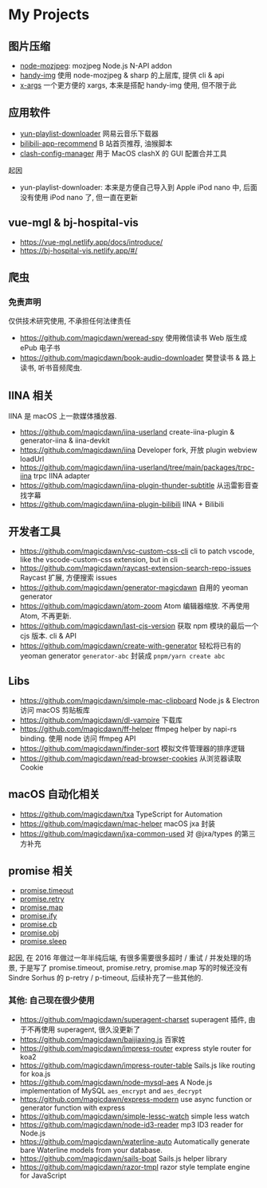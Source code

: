 # My Projects

## 图片压缩

- [node-mozjpeg](https://github.com/magicdawn/node-mozjpeg): mozjpeg Node.js N-API addon
- [handy-img](https://github.com/magicdawn/handy-img) 使用 node-mozjpeg & sharp 的上层库, 提供 cli & api
- [x-args](https://github.com/magicdawn/x-args) 一个更方便的 xargs, 本来是搭配 handy-img 使用, 但不限于此

## 应用软件

- [yun-playlist-downloader](https://github.com/magicdawn/yun-playlist-downloader) 网易云音乐下载器
- [bilibili-app-recommend](https://github.com/magicdawn/bilibili-app-recommend) B 站首页推荐, 油猴脚本
- [clash-config-manager](https://github.com/magicdawn/clash-config-manager) 用于 MacOS clashX 的 GUI 配置合并工具

起因

- yun-playlist-downloader: 本来是方便自己导入到 Apple iPod nano 中, 后面没有使用 iPod nano 了, 但一直在更新

## vue-mgl & bj-hospital-vis

- https://vue-mgl.netlify.app/docs/introduce/
- https://bj-hospital-vis.netlify.app/#/

## 爬虫

### 免责声明

仅供技术研究使用, 不承担任何法律责任

- https://github.com/magicdawn/weread-spy 使用微信读书 Web 版生成 ePub 电子书
- https://github.com/magicdawn/book-audio-downloader 樊登读书 & 路上读书, 听书音频爬虫.

## IINA 相关

IINA 是 macOS 上一款媒体播放器.

- https://github.com/magicdawn/iina-userland create-iina-plugin & generator-iina & iina-devkit
- https://github.com/magicdawn/iina Developer fork, 开放 plugin webview loadUrl
- https://github.com/magicdawn/iina-userland/tree/main/packages/trpc-iina trpc IINA adapter
- https://github.com/magicdawn/iina-plugin-thunder-subtitle 从迅雷影音查找字幕
- https://github.com/magicdawn/iina-plugin-bilibili IINA + Bilibili

## 开发者工具

- https://github.com/magicdawn/vsc-custom-css-cli cli to patch vscode, like the vscode-custom-css extension, but in cli
- https://github.com/magicdawn/raycast-extension-search-repo-issues Raycast 扩展, 方便搜索 issues
- https://github.com/magicdawn/generator-magicdawn 自用的 yeoman generator
- https://github.com/magicdawn/atom-zoom Atom 编辑器缩放. 不再使用 Atom, 不再更新.
- https://github.com/magicdawn/last-cjs-version 获取 npm 模块的最后一个 cjs 版本. cli & API
- https://github.com/magicdawn/create-with-generator 轻松将已有的 yeoman generator `generator-abc` 封装成 `pnpm/yarn create abc`

## Libs

- https://github.com/magicdawn/simple-mac-clipboard Node.js & Electron 访问 macOS 剪贴板库
- https://github.com/magicdawn/dl-vampire 下载库
- https://github.com/magicdawn/ff-helper ffmpeg helper by napi-rs binding. 使用 node 访问 ffmpeg API
- https://github.com/magicdawn/finder-sort 模拟文件管理器的排序逻辑
- https://github.com/magicdawn/read-browser-cookies 从浏览器读取 Cookie

## macOS 自动化相关

- https://github.com/magicdawn/txa TypeScript for Automation
- https://github.com/magicdawn/mac-helper macOS jxa 封装
- https://github.com/magicdawn/jxa-common-used 对 @jxa/types 的第三方补充

## promise 相关

- [promise.timeout](https://github.com/magicdawn/promise.timeout)
- [promise.retry](https://github.com/magicdawn/promise.retry)
- [promise.map](https://github.com/magicdawn/promise.map)
- [promise.ify](https://github.com/magicdawn/promise.ify)
- [promise.cb](https://github.com/magicdawn/promise.cb)
- [promise.obj](https://github.com/magicdawn/promise.obj)
- [promise.sleep](https://github.com/magicdawn/promise.sleep)

起因, 在 2016 年做过一年半纯后端, 有很多需要很多超时 / 重试 / 并发处理的场景, 于是写了 promise.timeout, promise.retry, promise.map
写的时候还没有 Sindre Sorhus 的 p-retry / p-timeout, 后续补充了一些其他的.

### 其他: 自己现在很少使用

- https://github.com/magicdawn/superagent-charset superagent 插件, 由于不再使用 superagent, 很久没更新了
- https://github.com/magicdawn/baijiaxing.js 百家姓
- https://github.com/magicdawn/impress-router express style router for koa2
- https://github.com/magicdawn/impress-router-table Sails.js like routing for koa.js
- https://github.com/magicdawn/node-mysql-aes A Node.js implementation of MySQL `aes_encrypt` and `aes_decrypt`
- https://github.com/magicdawn/express-modern use async function or generator function with express
- https://github.com/magicdawn/simple-lessc-watch simple less watch
- https://github.com/magicdawn/node-id3-reader mp3 ID3 reader for Node.js
- https://github.com/magicdawn/waterline-auto Automatically generate bare Waterline models from your database.
- https://github.com/magicdawn/sails-boat Sails.js helper library
- https://github.com/magicdawn/razor-tmpl razor style template engine for JavaScript
